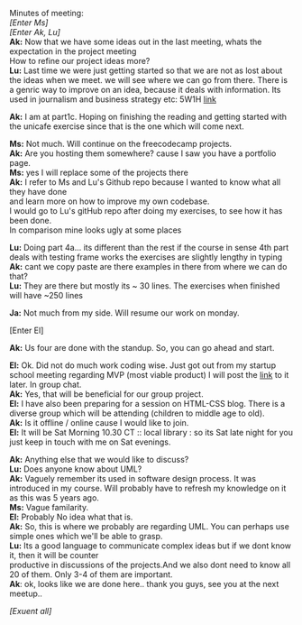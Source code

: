 Minutes of meeting:  
_[Enter Ms]_  
_[Enter Ak, Lu]_  
**Ak:** Now that we have some ideas out in the last meeting, whats the expectation in the project meeting  
    How to refine our project ideas more?  
   **Lu:** Last time we were just getting started so that we are not as lost about the ideas when we meet. we will see where we can go from there.
   There is a genric way to improve on an idea, because it deals with information. Its used in journalism and business strategy etc: 5W1H
  [link](https://www.humanperf.com/en/blog/nowiunderstand-glossary/articles/5W1H-method)  


**Ak:** I am at part1c. Hoping on finishing the reading and getting started with the unicafe exercise since that is the one which will come next.

**Ms:** Not much. Will continue on the freecodecamp projects.   
  **Ak:** Are you hosting them somewhere? cause I saw you have a portfolio page.  
  **Ms:** yes I will replace some of the projects there   
  **Ak:** I refer to Ms and Lu's Github repo because I wanted to know what all they have done   
      and learn more on how to improve my own codebase.   
      I would go to Lu's gitHub repo after doing my exercises, to see how it has been done.   
      In comparison mine looks ugly at some places  

**Lu:** Doing part 4a... its different than the rest if the course in sense 4th part deals with testing frame works the exercises are slightly lengthy in typing  
    **Ak:** cant we copy paste are there examples in there from where we can do that?  
    **Lu:** They are there but mostly its ~ 30 lines. The exercises when finished will have ~250 lines

**Ja:** Not much from my side. Will resume our work on monday.

[Enter El]  

**Ak:** Us four are done with the standup. So, you can go ahead and start. 

**El:** Ok. Did not do much work coding wise. Just got out from my startup school meeting regarding MVP (most viable product)
    I will post the [link](https://youtu.be/1hHMwLxN6EM) to it later. In group chat.  
    **Ak:** Yes, that will be beneficial for our group project.  
    **El:** I have also been preparing for a session on HTML-CSS blog. There is a diverse
    group which will be attending (children to middle age to old).  
    **Ak:** Is it offline / online cause I would like to join.  
    **El:** It will be Sat Morning 10.30 CT :: local library : so its Sat late night for you 
        just keep in touch with me on Sat evenings.

**Ak:** Anything else that we would like to discuss?  
  **Lu:** Does anyone know about UML?  
    **Ak:** Vaguely remember its used in software design process. It was introduced in my course. Will probably have to 
        refresh my knowledge on it as this was 5 years ago.  
    **Ms:** Vague familarity.  
    **El:** Probably No idea what that is.  
    **Ak:** So, this is where we probably are regarding UML. You can perhaps use simple ones which we'll be able to grasp.  
    **Lu:** Its a good language to communicate complex ideas but if we dont know it, then it will be counter  
        productive in discussions of the projects.And we also dont need to know all 20 of them. Only 3-4 of them are important.  
    **Ak**: ok, looks like we are done here.. thank you guys, see you at the next meetup..

_[Exuent all]_

